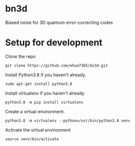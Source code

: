 # bn3d

Biased noise for 3D quantum error-correcting codes

# Setup for development

Clone the repo
```
git clone https://github.com/ehua7365/bn3d.git
```

Install Python3.8 if you haven't already.
```
sudo apt-get install python3.8
```

Install virtualenv if you haven't already
```
python3.8 -m pip install virtualenv
```

Create a virtual environment.
```
python3.8 -m virtualenv --python=/usr/bin/python3.8 venv
```

Activate the virtual environment
```
source venv/bin/activate
```
